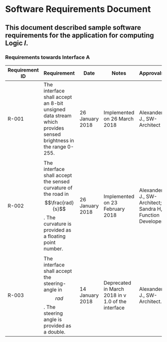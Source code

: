 # Software Requirements Document
## This document described sample software requirements for the application for computing Logic *l*.

### Requirements towards Interface A

Requirement ID | Requirement | Date  | Notes | Approvals
---------------|-------------|-------|-------|----------
R-001 |The interface shall accept an 8-bit unsigned data stream which provides sensed brightness in the range 0-255. | 26 January 2018 |Implemented on 26 March 2018 |Alexander J., SW-Architect  
  |   |   |   |  
R-002 |The interface shall accept the sensed curvature of the road in $$\frac{rad}{s}$$. The curvature is provided as a floating point number. | 26 January 2018 |Implemented on 23 February 2018 |Alexander J., SW-Architect; Sandra H, Function Developer
  |   |   |   |
R-003 | The interface shall accept the steering-angle in $$rad$$. The steering angle is provided as a double.  | 14 January 2018  | Deprecated in March 2018 in v 1.0 of the interface  | Alexander J., SW-Architect. 
